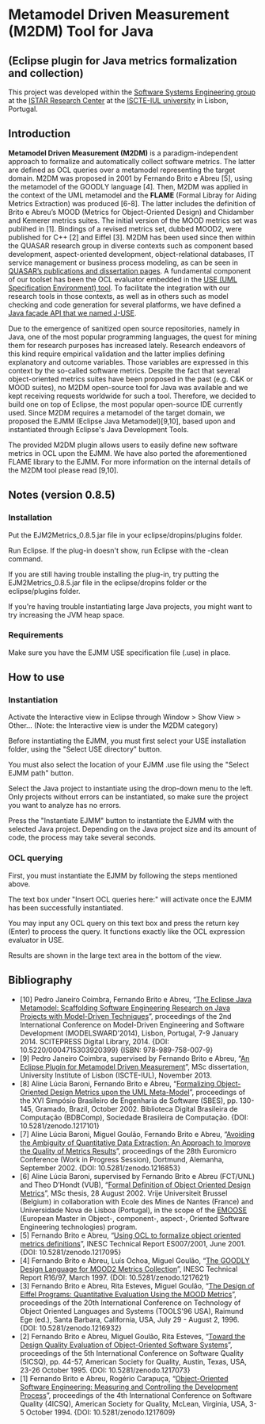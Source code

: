 # Metamodel Driven Measurement (M2DM) Tool for Java
## (Eclipse plugin for Java metrics formalization and collection)
This project was developed within the [Software Systems Engineering group](https://ciencia.iscte-iul.pt/centres/istar-iul/groups/sse) at the [ISTAR Research Center](https://ciencia.iscte-iul.pt/centres/istar-iul) at the [ISCTE-IUL university](https://www.iscte-iul.pt/) in Lisbon, Portugal.

## Introduction
**Metamodel Driven Measurement (M2DM)** is a paradigm-independent approach to formalize and automatically collect software metrics. The latter are defined as OCL queries over a metamodel representing the target domain. M2DM was proposed in 2001 by Fernando Brito e Abreu [5], using the metamodel of the GOODLY language [4]. Then, M2DM was applied in the context of the UML metamodel and the **FLAME** (Formal Libray for Aiding Metrics Extraction) was produced [6-8]. The latter includes the definition of Brito e Abreu’s MOOD (Metrics for Object-Oriented Design) and Chidamber and Kemerer metrics suites. The initial version of the MOOD metrics set was publihed in [1]. Bindings of a revised metrics set, dubbed MOOD2, were published for C++ [2] and Eiffel [3]. M2DM has been used since then within the QUASAR research group in diverse contexts such as component based development, aspect-oriented development, object-relational databases, IT service management or business process modeling, as can be seen in [QUASAR’s publications and dissertation pages](https://sites.google.com/site/quasarresearchgroup/). A fundamental component of our toolset has been the OCL evaluator embedded in the [USE (UML Specification Environment) tool](https://sourceforge.net/projects/useocl/). To facilitate the integration with our research tools in those contexts, as well as in others such as model checking and code generation for several platforms, we have defined a [Java façade API that we named J-USE](https://quasarresearchgroup.github.io/j-use).

Due to the emergence of sanitized open source repositories, namely in Java, one of the most popular programming languages, the quest for mining them for research purposes has increased lately. Research endeavors of this kind require empirical validation and the latter implies defining explanatory and outcome variables. Those variables are expressed in this context by the so-called software metrics. Despite the fact that several object-oriented metrics suites have been proposed in the past (e.g. C&K or MOOD suites), no M2DM open-source tool for Java was available and we kept receiving requests worldwide for such a tool. Therefore, we decided to build one on top of Eclipse, the most popular open-source IDE currently used. Since M2DM requires a metamodel of the target domain, we proposed the EJMM (Eclipse Java Metamodel)[9,10], based upon and instantiated through Eclipse's Java Development Tools.

The provided M2DM plugin allows users to easily define new software metrics in OCL upon the EJMM. We have also ported the aforementioned FLAME library to the EJMM. For more information on the internal details of the M2DM tool please read [9,10]. 

## Notes (version 0.8.5)
### Installation
Put the EJM2Metrics_0.8.5.jar file in your eclipse/dropins/plugins folder.

Run Eclipse. If the plug-in doesn't show, run Eclipse with the -clean command.

If you are still having trouble installing the plug-in, try putting the EJM2Metrics_0.8.5.jar file in the eclipse/dropins folder or the eclipse/plugins folder.

If you're having trouble instantiating large Java projects, you might want to try increasing the JVM heap space.

### Requirements
Make sure you have the EJMM USE specification file (.use) in place.

## How to use
### Instantiation
Activate the Interactive view in Eclipse through Window > Show View > Other... (Note: the Interactive view is under the M2DM category)

Before instantiating the EJMM, you must first select your USE installation folder, using the "Select USE directory" button.

You must also select the location of your EJMM .use file using the "Select EJMM path" button.

Select the Java project to instantiate using the drop-down menu to the left. Only projects without errors can be instantiated, so make sure the project you want to analyze has no errors.

Press the "Instantiate EJMM" button to instantiate the EJMM with the selected Java project. Depending on the Java project size and its amount of code, the process may take several seconds.

### OCL querying
First, you must instantiate the EJMM by following the steps mentioned above.

The text box under "Insert OCL queries here:" will activate once the EJMM has been successfully instantiated.

You may input any OCL query on this text box and press the return key (Enter) to process the query. It functions exactly like the OCL expression evaluator in USE.

Results are shown in the large text area in the bottom of the view.

## Bibliography
* [10] Pedro Janeiro Coimbra, Fernando Brito e Abreu, “[The Eclipse Java Metamodel: Scaffolding Software Engineering Research on Java Projects with Model-Driven Techniques](http://dx.doi.org/10.5220/0004715303920399)”, proceedings of the 2nd International Conference on Model-Driven Engineering and Software Development (MODELSWARD’2014), Lisbon, Portugal, 7-9 January 2014. SCITEPRESS Digital Library, 2014. {DOI: 10.5220/0004715303920399} {ISBN: 978-989-758-007-9}
* [9] Pedro Janeiro Coimbra, supervised by Fernando Brito e Abreu, “[An Eclipse Plugin for Metamodel Driven Measurement](http://hdl.handle.net/10071/8007)”, MSc dissertation, University Institute of Lisbon (ISCTE-IUL), November 2013.
* [8] Aline Lúcia Baroni, Fernando Brito e Abreu, “[Formalizing Object-Oriented Design Metrics upon the UML Meta-Model](http://dx.doi.org/10.5281/zenodo.1217101)”, proceedings of the XVI Simpósio Brasileiro de Engenharia de Software (SBES), pp. 130-145, Gramado, Brazil, October 2002. Biblioteca Digital Brasileira de Computação (BDBComp), Sociedade Brasileira de Computação. {DOI: 10.5281/zenodo.1217101}
* [7] Aline Lúcia Baroni, Miguel Goulão, Fernando Brito e Abreu, “[Avoiding the Ambiguity of Quantitative Data Extraction: An Approach to Improve the Quality of Metrics Results](http://dx.doi.org/10.5281/zenodo.1216853)”, proceedings of the 28th Euromicro Conference (Work in Progress Session), Dortmund, Alemanha, September 2002. {DOI: 10.5281/zenodo.1216853}
* [6] Aline Lúcia Baroni, supervised by Fernando Brito e Abreu (FCT/UNL) and Theo D’Hondt (VUB), “[Formal Definition of Object Oriented Design Metrics](http://www.emn.fr/z-info/emoose/alumni/thesis/abaroni.pdf)”, MSc thesis, 28 August 2002. Vrije Universiteit Brussel (Belgium) in collaboration with Ecole des Mines de Nantes (France) and Universidade Nova de Lisboa (Portugal), in the scope of the [EMOOSE](http://www.emn.fr/x-info/emoose/) (European Master in Object-, component-, aspect-, Oriented Software Engineering technologies) program.
* [5] Fernando Brito e Abreu, “[Using OCL to formalize object oriented metrics definitions](http://dx.doi.org/10.5281/zenodo.1217095)”, INESC Technical Report ES007/2001, June 2001. {DOI: 10.5281/zenodo.1217095}
* [4] Fernando Brito e Abreu, Luís Ochoa, Miguel Goulão, “[The GOODLY Design Language for MOOD2 Metrics Collection](http://dx.doi.org/10.5281/zenodo.1217621)”, INESC Technical Report R16/97, March 1997. {DOI: 10.5281/zenodo.1217621}
* [3] Fernando Brito e Abreu, Rita Esteves, Miguel Goulão, “[The Design of Eiffel Programs: Quantitative Evaluation Using the MOOD Metrics](http://dx.doi.org/10.5281/zenodo.1216932)”, proceedings of the 20th International Conference on Technology of Object Oriented Languages and Systems (TOOLS'96 USA), Raimund Ege (ed.), Santa Barbara, California, USA, July 29 - August 2, 1996. {DOI: 10.5281/zenodo.1216932}
* [2] Fernando Brito e Abreu, Miguel Goulão, Rita Esteves, “[Toward the Design Quality Evaluation of Object-Oriented Software Systems](http://dx.doi.org/10.5281/zenodo.1217073)”, proceedings of the 5th International Conference on Software Quality (5ICSQ), pp. 44-57, American Society for Quality, Austin, Texas, USA, 23-26 October 1995. {DOI: 10.5281/zenodo.1217073}
* [1] Fernando Brito e Abreu, Rogério Carapuça, “[Object-Oriented Software Engineering: Measuring and Controlling the Development Process](http://dx.doi.org/10.5281/zenodo.1217609)”, proceedings of the 4th International Conference on Software Quality (4ICSQ), American Society for Quality, McLean, Virginia, USA, 3-5 October 1994. {DOI: 10.5281/zenodo.1217609}

